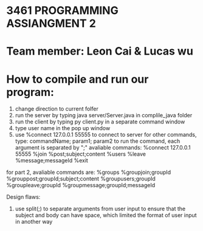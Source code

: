 # 3461 PROGRAMMING ASSIANGMENT 2
# Team member: Leon Cai & Lucas wu
# How to compile and run our program:
1. change direction to current folfer
2. run the server by typing java server/Server.java in complile_java folder
3. run the client by typing py client.py in a separate command window
4. type user name in the pop up window
5. use %connect 127.0.0.1 55555 to connect to server
 for other commands, type: commandName; param1; param2 to run the command, each argument is separated by ";"
    avaliable commands:
    %connect 127.0.0.1 55555
    %join
    %post;subject;content
    %users
    %leave
    %message;messageId
    %exit

for part 2, avaliable commands are:
    %groups
    %groupjoin;groupId
    %grouppost;groupId;subject;content
    %groupusers;groupId
    %groupleave;groupId
    %groupmessage;groupId;messageId

Design flaws:
1. use split(;) to separate arguments from user input to ensure that the subject and body can have space,
    which limited the format of user input in another way
